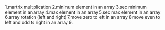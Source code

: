 1.martrix multiplication
2.minimum element in an array
3.sec minimum element in an array
4.max element in an array
5.sec max element in an array
6.array rotation (left and right)
7.move zero to left in an array
8.move even to left and odd to right in an array
9.